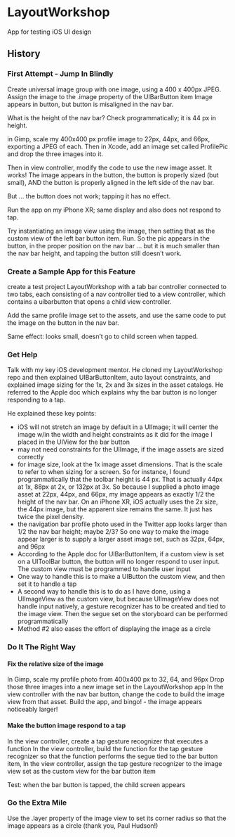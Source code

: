 # LayoutWorkshop
App for testing iOS UI design


## History

### First Attempt - Jump In Blindly

Create universal image group with one image, using a 400 x 400px JPEG.
Assign the image to the .image property of the UIBarButton item
Image appears in button, but button is misaligned in the nav bar.

What is the height of the nav bar? Check programmatically; it is 44 px in height.

 in Gimp, scale my 400x400 px profile image to 22px, 44px, and 66px, exporting a JPEG of each. 
Then in Xcode, add an image set called ProfilePic and drop the three images into it. 

Then in view controller, modify the code to use the new image asset. It works! The image appears in the button, the button is properly sized (but small), AND the button is properly aligned in the left side of the nav bar. 

But … the button does not work; tapping it has no effect. 

Run the app on my iPhone XR; same display and also does not respond to tap.

Try instantiating an image view using the image, then setting that as the custom view of the left bar button item. Run. So the pic appears in the button, in the proper position on the nav bar … but it is much smaller than the nav bar height, and tapping the button still doesn’t work.


### Create a Sample App for this Feature

create a test project LayoutWorkshop with a tab bar controller connected to two tabs, each consisting of a nav controller tied to a view controller, which contains a uibarbutton that opens a child view controller. 

Add the same profile image set to the assets, and use the same code to put the image on the button in the nav bar. 

Same effect: looks small, doesn’t go to child screen when tapped.

### Get Help

Talk with my key iOS development mentor.
 He cloned my LayoutWorkshop repo and then explained UIBarButtonItem, auto layout constraints, and explained image sizing for the 1x, 2x and 3x sizes in the asset catalogs. He referred to the Apple doc which explains why the bar button is no longer responding to a tap. 

He explained these key points:
- iOS will not stretch an image by default in a UIImage; it will center the image w/in the width and height constraints as it did for the image I placed in the UIView for the bar button
- may not need constraints for the UIImage, if the image assets are sized correctly
- for image size, look at the 1x image asset dimensions. That is the scale to refer to when sizing for a screen. So for instance, I found programmatically that the toolbar height is 44 px. That is actually 44px at 1x, 88px at 2x, or 132px at 3x. So because I supplied a photo image asset at 22px, 44px, and 66px, my image appears as exactly 1/2 the height of the nav bar. On an iPhone XR, iOS actually uses the 2x size, the 44px image, but the apparent size remains the same. It just has twice the pixel density.
- the navigation bar profile photo used in the Twitter app looks larger than 1/2 the nav bar height; maybe 2/3? So one way to make the image appear larger is to supply a larger asset image set, such as 32px, 64px, and 96px
- According to the Apple doc for UIBarButtonItem,  if a custom view is set on a UIToolBar button, the button will no longer respond to user input. The custom view must be programmed to handle user input
- One way to handle this is to make a UIButton the custom view, and then set it to handle a tap 
- A second way to handle this is to do as I have done, using a UIImageView as the custom view, but because UIImageView does not handle input natively, a gesture recognizer has to be created and tied to the image view. Then the segue set on the storyboard can be performed programmatically
- Method #2 also eases the effort of displaying the image as a circle


### Do It The Right Way

#### Fix the relative size of the image
In Gimp, scale my profile photo from 400x400 px to 32, 64, and 96px
Drop those three images into a new image set in the LayoutWorkshop app
In the view controller with the nav bar button, change the code to build the image view from that asset. 
Build the app, and bingo! - the image appears noticeably larger!

#### Make the button image respond to a tap
In the view controller, create a tap gesture recognizer that executes a function
In the view controller, build the function for the tap gesture recognizer so that the function performs the segue tied to the bar button item, 
In the view controller, assign the tap gesture recognizer to the image view set as the custom view for the bar button item

Test: when the bar button is tapped,  the child screen appears


### Go the Extra Mile

Use the .layer property of the image view to set its corner radius so that the image appears as a circle (thank you, Paul Hudson!)
